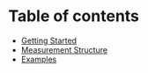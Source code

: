 # Table of contents

* [Getting Started](README.md)
* [Measurement Structure](measurement-structure.md)
* [Examples](examples.md)
